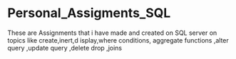 # Personal_Assigments_SQL
These are Assignments that i have made and created on
SQL server on topics like create,inert,d isplay,where conditions, aggregate functions ,alter query ,update query ,delete drop ,joins
